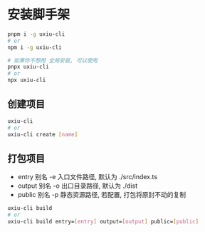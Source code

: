 # 安装脚手架

```bash
pnpm i -g uxiu-cli
# or
npm i -g uxiu-cli

# 如果你不想用 全局安装, 可以使用
pnpx uxiu-cli
# or
npx uxiu-cli
```

## 创建项目

```bash
uxiu-cli
# or
uxiu-cli create [name]
```

## 打包项目

- entry 别名 -e 入口文件路径, 默认为 ./src/index.ts
- output 别名 -o 出口目录路径, 默认为 ./dist
- public 别名 -p 静态资源路径, 若配置, 打包将原封不动的复制

```bash
uxiu-cli build
# or
uxiu-cli build entry=[entry] output=[output] public=[public]
```

